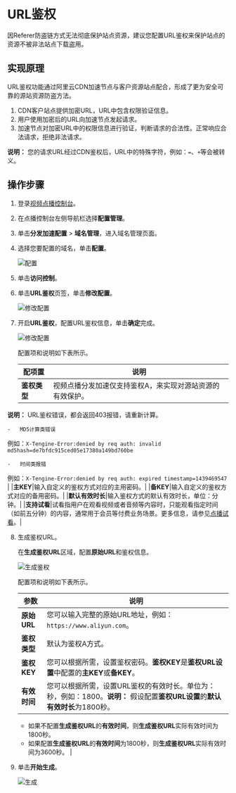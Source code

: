 # URL鉴权

因Referer防盗链方式无法彻底保护站点资源，建议您配置URL鉴权来保护站点的资源不被非法站点下载盗用。

## 实现原理

URL鉴权功能通过阿里云CDN加速节点与客户资源站点配合，形成了更为安全可靠的源站资源防盗方法。

1.  CDN客户站点提供加密URL，URL中包含权限验证信息。
2.  用户使用加密后的URL向加速节点发起请求。
3.  加速节点对加密URL中的权限信息进行验证，判断请求的合法性。正常响应合法请求，拒绝非法请求。

**说明：** 您的请求URL经过CDN鉴权后，URL中的特殊字符，例如：`=`、`+`等会被转义。

## 操作步骤

1.  登录[视频点播控制台](https://vod.console.aliyun.com/)。

2.  在点播控制台左侧导航栏选择**配置管理**。

3.  单击**分发加速配置** \> **域名管理**，进入域名管理页面。

4.  选择您要配置的域名，单击**配置**。

    ![配置](https://static-aliyun-doc.oss-accelerate.aliyuncs.com/assets/img/zh-CN/1277415061/p180549.png)

5.  单击**访问控制**。

6.  单击**URL鉴权**页签，单击**修改配置**。

    ![修改配置](https://static-aliyun-doc.oss-accelerate.aliyuncs.com/assets/img/zh-CN/8025790261/p181688.png)

7.  开启**URL鉴权**，配置URL鉴权信息，单击**确定**完成。

    ![修改配置](https://static-aliyun-doc.oss-accelerate.aliyuncs.com/assets/img/zh-CN/3961325061/p181693.png)

    配置项和说明如下表所示。

    |配项置|说明|
    |---|--|
    |**鉴权类型**|视频点播分发加速仅支持鉴权A，来实现对源站资源的有效保护。

**说明：** URL鉴权错误，都会返回403报错，请重新计算。

    -   MD5计算类错误

例如：`X-Tengine-Error:denied by req auth: invalid md5hash=de7bfdc915ced05e17380a149bd760be`

    -   时间类报错

例如：`X-Tengine-Error:denied by req auth: expired timestamp=1439469547` |
    |**主KEY**|输入自定义的鉴权方式对应的主用密码。|
    |**备KEY**|输入自定义的鉴权方式对应的备用密码。|
    |**默认有效时长**|输入鉴权方式的默认有效时长，单位：分钟。|
    |**支持试看**|试看指用户在观看视频或者音频等内容时，只能观看指定时间（如前五分钟）的内容，通常用于会员等付费业务场景。更多信息，请参见[点播试看](/intl.zh-CN/最佳实践/点播试看.md)。|

8.  生成鉴权URL。

    在**生成鉴权URL**区域，配置**原始URL**和鉴权信息。

    ![生成鉴权](https://static-aliyun-doc.oss-accelerate.aliyuncs.com/assets/img/zh-CN/3961325061/p181697.png)

    配置项和说明如下表所示。

    |参数|说明|
    |--|--|
    |**原始URL**|您可以输入完整的原始URL地址，例如：`https://www.aliyun.com`。|
    |**鉴权类型**|默认为鉴权A方式。|
    |**鉴权KEY**|您可以根据所需，设置鉴权密码。**鉴权KEY**是**鉴权URL设置**中配置的**主KEY**或**备KEY**。|
    |**有效时间**|您可以根据所需，设置URL鉴权的有效时长。单位为：秒，例如：1800。**说明：** 假设配置**鉴权URL设置**的**默认有效时长**为1800秒。

    -   如果不配置**生成鉴权URL**的**有效时间**，则**生成鉴权URL**实际有效时间为1800秒。
    -   如果配置**生成鉴权URL**的**有效时间**为1800秒，则**生成鉴权URL**实际有效时间为3600秒。 |

9.  单击**开始生成**。

    ![生成](https://static-aliyun-doc.oss-accelerate.aliyuncs.com/assets/img/zh-CN/3961325061/p181708.png)


